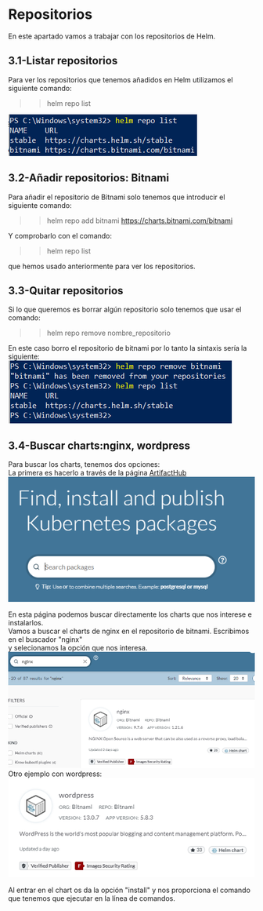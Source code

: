 # Repositorios
 
 En este apartado vamos a trabajar con los repositorios de Helm.  
 
## 3.1-Listar repositorios  
  Para ver los repositorios que tenemos añadidos en Helm utilizamos el siguiente comando:  
  >>helm repo list 
  
  ![a](https://github.com/anamontejo95/Kubernetes-Helm/blob/main/imagenes/1.PNG)
## 3.2-Añadir repositorios: Bitnami  
Para añadir el repositorio de Bitnami solo tenemos que introducir el siguiente comando:  
>>helm repo add bitnami https://charts.bitnami.com/bitnami  
 
Y comprobarlo con el comando:  

>>helm repo list    

que hemos usado anteriormente para ver los repositorios.  

## 3.3-Quitar repositorios  

Si lo que queremos es borrar algún repositorio solo tenemos que usar el comando:  
>>helm repo remove nombre_repositorio  

En este caso borro el repositorio de bitnami por lo tanto la sintaxis sería la siguiente:  
![a](https://github.com/anamontejo95/Kubernetes-Helm/blob/main/imagenes/4.PNG)  

## 3.4-Buscar charts:nginx, wordpress  

Para buscar los charts, tenemos dos opciones:  
La primera es hacerlo a través de la página [ArtifactHub](https://artifacthub.io/)   
![a](https://github.com/anamontejo95/Kubernetes-Helm/blob/main/imagenes/2.PNG)  

En esta página podemos buscar directamente los charts que nos interese e instalarlos.  
Vamos a buscar el charts de nginx en el repositorio de bitnami. Escribimos en el buscador "nginx"  
y selecionamos la opción que nos interesa.  
![a](https://github.com/anamontejo95/Kubernetes-Helm/blob/main/imagenes/3.PNG)  
Otro ejemplo con wordpress:  
![a](https://github.com/anamontejo95/Kubernetes-Helm/blob/main/imagenes/5.PNG)  

Al entrar en el chart os da la opción "install" y nos proporciona el comando que tenemos que ejecutar en la línea de comandos.  
